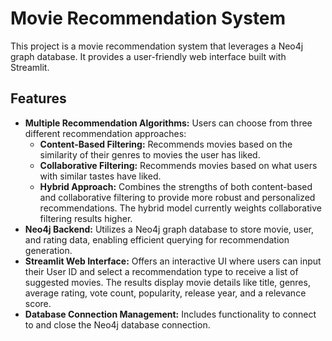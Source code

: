 # Movie Recommendation System

This project is a movie recommendation system that leverages a Neo4j graph database. It provides a user-friendly web interface built with Streamlit.

## Features

*   **Multiple Recommendation Algorithms:** Users can choose from three different recommendation approaches:
    *   **Content-Based Filtering:** Recommends movies based on the similarity of their genres to movies the user has liked.
    *   **Collaborative Filtering:** Recommends movies based on what users with similar tastes have liked.
    *   **Hybrid Approach:** Combines the strengths of both content-based and collaborative filtering to provide more robust and personalized recommendations. The hybrid model currently weights collaborative filtering results higher.
*   **Neo4j Backend:** Utilizes a Neo4j graph database to store movie, user, and rating data, enabling efficient querying for recommendation generation.
*   **Streamlit Web Interface:** Offers an interactive UI where users can input their User ID and select a recommendation type to receive a list of suggested movies. The results display movie details like title, genres, average rating, vote count, popularity, release year, and a relevance score.
*   **Database Connection Management:** Includes functionality to connect to and close the Neo4j database connection.